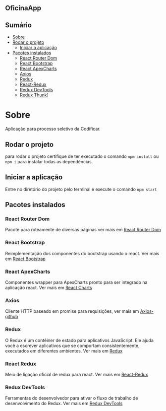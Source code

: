 ## OficinaApp

## Sumário

* [Sobre](#sobre)
* [Rodar o projeto](#rodar-projeto)
  * [Iniciar a aplicação](#iniciar-a-aplicação)
* [Pacotes instalados](#pacotes-instalados)
  * [React Router Dom](#react-router-dom)
  * [React Bootstrap](#react-bootstrap)
  * [React ApexCharts](#react-apexcharts)
  * [Axios](#axios)
  * [Redux](#redux)
  * [React-Redux](#react-redux)
  * [Redux DevTools](#redux-devtools)
  * [Redux Thunk](#redux-thunk)]

# Sobre

Aplicação para processo seletivo da Codificar.

## Rodar o projeto

para rodar o projeto certifique de ter executado o comando `npm install` ou `npm i` para instalar todas as dependências.

## Iniciar a aplicação 

Entre no diretório do projeto pelo terminal e execute o comando `npm start`

## Pacotes instalados

### React Router Dom

Pacote para roteamente de diversas páginas ver mais em [React Router Dom](https://www.npmjs.com/package/react-router-dom)

### React Bootstrap

Reimplementação dos componentes do bootstrap usando o react. Ver mais em [React Bootstrap](https://react-bootstrap.netlify.com/getting-started/introduction)

### React ApexCharts

Componentes wrapper para ApexCharts pronto para ser integrado na aplicação react. Ver mais em [React Charts](https://apexcharts.com/docs/react-charts/)

### Axios

Cliente HTTP baseado em promise para requisições, ver mais em [Axios-github](https://github.com/axios/axios)

### Redux

O Redux é um contêiner de estado para aplicativos JavaScript. Ele ajuda você a escrever aplicativos que se comportam consistentemente, executados em diferentes ambientes. Ver mais em [Redux](https://www.npmjs.com/package/redux)

### React Redux

Meio de ligação oficial de redux para react. Ver mais em [React-Redux](https://redux.js.org/basics/usagewithreact)

### Redux DevTools

Ferramentas do desenvolvedor para ativar o fluxo de trabalho de desenvolvimento do Redux. Ver mais em [Redux DevTools](https://github.com/reduxjs/redux-devtools)
